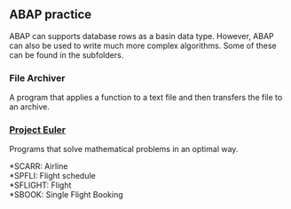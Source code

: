 ## ABAP practice

ABAP can supports database rows as a basin data type.
However, ABAP can also be used to write much more complex algorithms. Some of these can be found in the subfolders.  

### File Archiver

A program that applies a function to a text file and then transfers the file to an archive.  

### [Project Euler](https://projecteuler.net/)

Programs that solve mathematical problems in an optimal way.  

*SCARR: Airline  
*SPFLI: Flight schedule  
*SFLIGHT: Flight  
*SBOOK: Single Flight Booking  